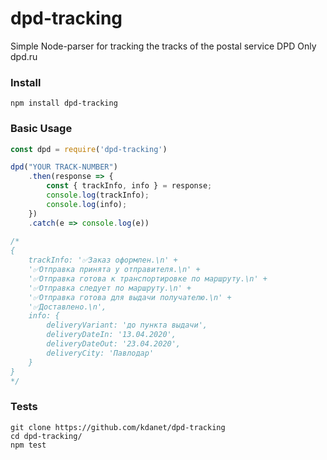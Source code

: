 # dpd-tracking
Simple Node-parser for tracking the tracks of the postal service DPD
Only dpd.ru

### Install ###

```
npm install dpd-tracking
```   

### Basic Usage ###
```js
const dpd = require('dpd-tracking')

dpd("YOUR TRACK-NUMBER")
    .then(response => {
        const { trackInfo, info } = response;
        console.log(trackInfo); 
        console.log(info);
    })
    .catch(e => console.log(e))
    
/*
{
    trackInfo: '✅Заказ оформлен.\n' +
    '✅Отправка принята у отправителя.\n' +
    '✅Отправка готова к транспортировке по маршруту.\n' +
    '✅Отправка следует по маршруту.\n' +
    '✅Отправка готова для выдачи получателю.\n' +
    '✅Доставлено.\n',
    info: {
        deliveryVariant: 'до пункта выдачи',
        deliveryDateIn: '13.04.2020',
        deliveryDateOut: '23.04.2020',
        deliveryCity: 'Павлодар'
    }
}
*/
```

### Tests ###
```
git clone https://github.com/kdanet/dpd-tracking
cd dpd-tracking/
npm test
```

